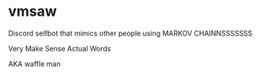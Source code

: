 # vmsaw
Discord selfbot that mimics other people using MARKOV CHAINNSSSSSSS

Very
Make
Sense
Actual
Words

AKA waffle man
